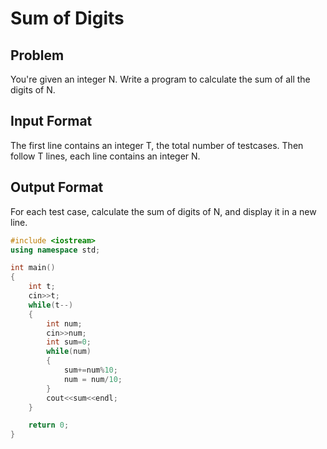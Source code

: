 # Sum of Digits
## Problem
You're given an integer N. Write a program to calculate the sum of all the digits of N.

## Input Format
The first line contains an integer T, the total number of testcases. Then follow T lines, each line contains an integer N.

## Output Format
For each test case, calculate the sum of digits of N, and display it in a new line.

```cpp
#include <iostream>
using namespace std;

int main() 
{
    int t;
    cin>>t;
    while(t--)
    {
        int num;
        cin>>num;
        int sum=0;
        while(num)
        {
            sum+=num%10;
            num = num/10;
        }
        cout<<sum<<endl;
    }

	return 0;
}

```